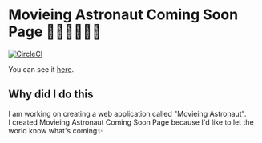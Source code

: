 # Movieing Astronaut Coming Soon Page 🚀👩‍🚀👨‍🚀🎥
[![CircleCI](https://circleci.com/gh/taishikato/movieing-astronaut-coming-soon-page/tree/master.svg?style=svg)](https://circleci.com/gh/taishikato/movieing-astronaut-coming-soon-page/tree/master)

You can see it [here](http://movieing-astronaut-coming-soon.surge.sh/).

## Why did I do this

I am working on creating a web application called "Movieing Astronaut".  
I created Movieing Astronaut Coming Soon Page because I'd like to let the world know what's coming✨
